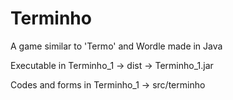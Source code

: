 # Terminho
 A game similar to 'Termo' and Wordle made in Java
 
 Executable in Terminho_1 -> dist -> Terminho_1.jar
 
 Codes and forms in Terminho_1 -> src/terminho
